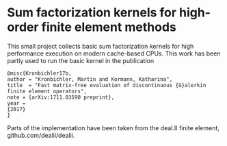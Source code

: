 # Sum factorization kernels for high-order finite element methods

This small project collects basic sum factorization kernels for high
performance execution on modern cache-based CPUs. This work has been partly
used to run the basic kernel in the publication
```
@misc{Kronbichler17b,
author = "Kronbichler, Martin and Kormann, Katharina",
title  = "Fast matrix-free evaluation of discontinuous {G}alerkin finite element operators",
note = {arXiv:1711.03590 preprint},
year =
{2017}
}
```

Parts of the implementation have been taken from the deal.II finite element,
github.com/dealii/dealii.